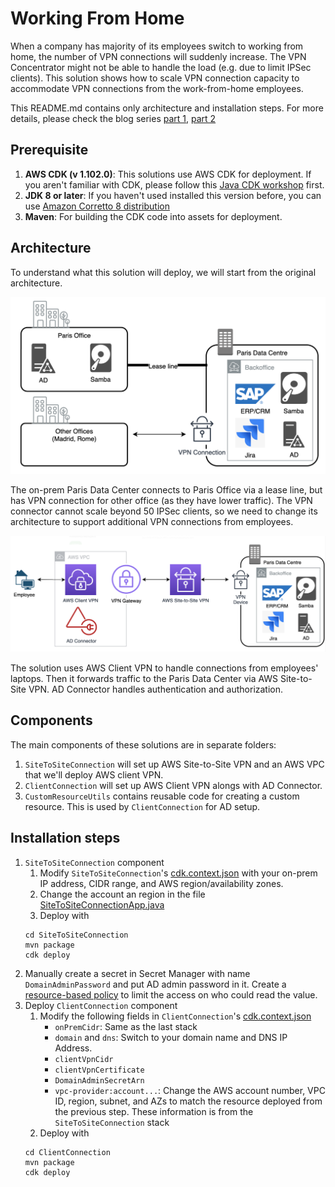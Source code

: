 # Working From Home

When a company has majority of its employees switch to working from home, the number of VPN connections will suddenly increase. The VPN Concentrator might not be able to handle the load (e.g. due to limit IPSec clients). This solution shows how to scale VPN connection capacity to accommodate VPN connections from the work-from-home employees. 

This README.md contains only architecture and installation steps. For more details, please check the blog series [part 1](https://medium.com/i-love-my-local-farmer-engineering-blog/working-from-home-1-2-748d9acc3fb8), [part 2](https://medium.com/i-love-my-local-farmer-engineering-blog/working-from-home-2-2-53142394620b) 

## Prerequisite
1. **AWS CDK (v 1.102.0)**: This solutions use AWS CDK for deployment. If you aren't familiar with CDK, please follow this [Java CDK workshop](https://cdkworkshop.com/50-java.html) first. 
2. **JDK 8 or later**: If you haven't used installed this version before, you can use [Amazon Corretto 8 distribution](https://aws.amazon.com/corretto/)
3. **Maven**: For building the CDK code into assets for deployment. 

## Architecture
To understand what this solution will deploy, we will start from the original architecture.

![](.README_images/on-prem-architecture.png)

The on-prem Paris Data Center connects to Paris Office via a lease line, but has VPN connection for other office (as they have lower traffic). The VPN connector cannot scale beyond 50 IPSec clients, so we need to change its architecture to support additional VPN connections from employees.

![](.README_images/on-aws.png)

The solution uses AWS Client VPN to handle connections from employees' laptops. Then it forwards traffic to the Paris Data Center via AWS Site-to-Site VPN. AD Connector handles authentication and authorization.

## Components 

The main components of these solutions are in separate folders:
1. `SiteToSiteConnection` will set up AWS Site-to-Site VPN and an AWS VPC that we'll deploy AWS client VPN.  
1. `ClientConnection` will set up AWS Client VPN alongs with AD Connector.
1. `CustomResourceUtils` contains reusable code for creating a custom resource. This is used by `ClientConnection` for AD setup.

## Installation steps
1. `SiteToSiteConnection` component
    1. Modify `SiteToSiteConnection`'s [cdk.context.json](WorkingFromHome/SiteToSiteConnection/cdk.context.json) with your on-prem IP address, CIDR range, and AWS region/availability zones.
    1. Change the account an region in the file [SiteToSiteConnectionApp.java](WorkingFromHome/SiteToSiteConnection/src/main/java/com/ilmlf/sitetositeconnection/SiteToSiteConnectionApp.java)
    1. Deploy with
    ```
    cd SiteToSiteConnection
    mvn package
    cdk deploy 
    ```
1. Manually create a secret in Secret Manager with name `DomainAdminPassword` and put AD admin password in it. Create a [resource-based policy](https://docs.aws.amazon.com/secretsmanager/latest/userguide/auth-and-access_resource-based-policies.html) to limit the access on who could read the value.
1. Deploy `ClientConnection` component 
    1. Modify the following fields in `ClientConnection`'s [cdk.context.json](WorkingFromHome/ClientConnection/cdk.context.json) 
        * `onPremCidr`: Same as the last stack
        * `domain` and `dns`: Switch to your domain name and DNS IP Address.
        * `clientVpnCidr`
        * `clientVpnCertificate`
        * `DomainAdminSecretArn`
        * `vpc-provider:account...`: Change the AWS account number, VPC ID, region, subnet, and AZs to match the resource deployed from the previous step. These information is from the  `SiteToSiteConnection` stack
    1. Deploy with
    ```
    cd ClientConnection
    mvn package
    cdk deploy 
    ```
